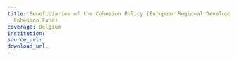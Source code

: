 ```yaml
---
title: Beneficiaries of the Cohesion Policy (European Regional Development Fund and
  Cohesion Fund)
coverage: Belgium
institution: 
source_url: 
download_url: 
---
```

